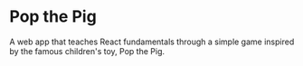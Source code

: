 # Pop the Pig

A web app that teaches React fundamentals through a simple game inspired by the famous children's toy, Pop the Pig.